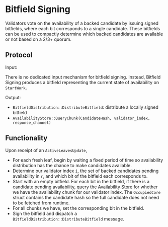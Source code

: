 # Bitfield Signing

Validators vote on the availability of a backed candidate by issuing signed bitfields, where each bit corresponds to a single candidate. These bitfields can be used to compactly determine which backed candidates are available or not based on a 2/3+ quorum.

## Protocol

Input:

There is no dedicated input mechanism for bitfield signing. Instead, Bitfield Signing produces a bitfield representing the current state of availability on `StartWork`.

Output:

- `BitfieldDistribution::DistributeBitfield`: distribute a locally signed bitfield
- `AvailabilityStore::QueryChunk(CandidateHash, validator_index, response_channel)`

## Functionality

Upon receipt of an `ActiveLeavesUpdate`, 



- For each fresh leaf, begin by waiting a fixed period of time so availability distribution has the chance to make candidates available.
- Determine our validator index `i`, the set of backed candidates pending availability in `r`, and which bit of the bitfield each corresponds to.
- Start with an empty bitfield. For each bit in the bitfield, if there is a candidate pending availability, query the [Availability Store](../utility/availability-store.md) for whether we have the availability chunk for our validator index. The `OccupiedCore` struct contains the candidate hash so the full candidate does not need to be fetched from runtime.
- For all chunks we have, set the corresponding bit in the bitfield.
- Sign the bitfield and dispatch a `BitfieldDistribution::DistributeBitfield` message.
